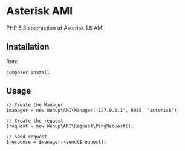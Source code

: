 Asterisk AMI
============

PHP 5.3 abstraction of Asterisk 1.6 AMI

Installation
------------

Run:

    composer install

Usage
-----

    // Create the Manager
    $manager = new Wehup\AMI\Manager('127.0.0.1', 8088, 'asterisk');
    
    // Create the request
    $request = new Wehup\AMI\Request\PingRequest();
    
    // Send request
    $response = $manager->send($request);
